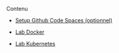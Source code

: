 
Contenu

- [Setup Github Code Spaces (optionnel)](/Setup_Github.md)

- [Lab Docker](/Lab_Docker.md)

- [Lab Kubernetes](/Lab_Kubernetes.md)
